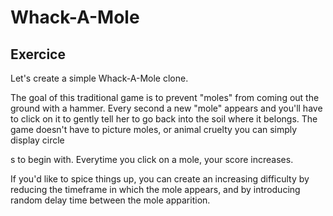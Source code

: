 # Whack-A-Mole


## Exercice

Let's create a simple Whack-A-Mole clone.

The goal of this traditional game is to prevent "moles" from coming out the ground with a hammer. Every second a new "mole" appears and you'll have to click on it to gently tell her to go back into the soil where it belongs. The game doesn't have to picture moles, or animal cruelty you can simply display circle <div>s to begin with. Everytime you click on a mole, your score increases.

If you'd like to spice things up, you can create an increasing difficulty by reducing the timeframe in which the mole appears, and by introducing random delay time between the mole apparition.